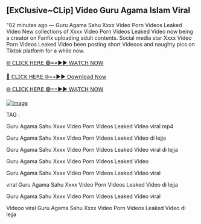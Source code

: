 ## [ExClusive~CLip] Video Guru Agama Islam Viral


"02 minutes ago —  Guru Agama Sahu Xxxx Video Porn Videos Leaked Video New collections of   Xxxx Video Porn Videos Leaked Video now being a creator on Fanfix uploading adult contents. Social media star   Xxxx Video Porn Videos Leaked Video been posting short Videoos and naughty pics on Tiktok platform for a while now.


[🌐 𝖢𝖫𝖨𝖢𝖪 𝖧𝖤𝖱𝖤 🟢==►► 𝖶𝖠𝖳𝖢𝖧 𝖭𝖮𝖶](https://3-tanei-pinik.blogspot.com/2025/02/viral-video.html)

[🔴 𝖢𝖫𝖨𝖢𝖪 𝖧𝖤𝖱𝖤 🌐==►► 𝖣𝗈𝗐𝗇𝗅𝗈𝖺𝖽 𝖭𝗈𝗐](https://3-tanei-pinik.blogspot.com/2025/02/viral-video.html)

[🌐 𝖢𝖫𝖨𝖢𝖪 𝖧𝖤𝖱𝖤 🟢==►► 𝖶𝖠𝖳𝖢𝖧 𝖭𝖮𝖶](https://3-tanei-pinik.blogspot.com/2025/02/viral-video.html)

[![Image](https://github.com/user-attachments/assets/ff3b7bd4-415c-4ca3-a6c8-b1f096193c29)](https://3-tanei-pinik.blogspot.com/2025/02/viral-video.html)

TAG :

Guru Agama Sahu Xxxx Video Porn Videos Leaked Video viral mp4

Guru Agama Sahu Xxxx Video Porn Videos Leaked Video di lejja

Guru Agama Sahu Xxxx Video Porn Videos Leaked Video viral di lejja

Guru Agama Sahu Xxxx Video Porn Videos Leaked Video

Guru Agama Sahu Xxxx Video Porn Videos Leaked Video viral

viral Guru Agama Sahu Xxxx Video Porn Videos Leaked Video di lejja

Guru Agama Sahu Xxxx Video Porn Videos Leaked Video viral

Videoo viral Guru Agama Sahu Xxxx Video Porn Videos Leaked Video di lejja
